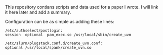 This repository contians scripts and data used for a paper I wrote. I will link it here later and add a summary.

Configuration can be as simple as adding these lines:
```
/etc/authselect/postlogin: 
session  optional  pam_exec.so /usr/local/sbin/create_uvn 

/etc/slurm/plugstack.conf.d/create_uvn.conf: 
optional /usr/local/spank/create_uvn.so 
```
